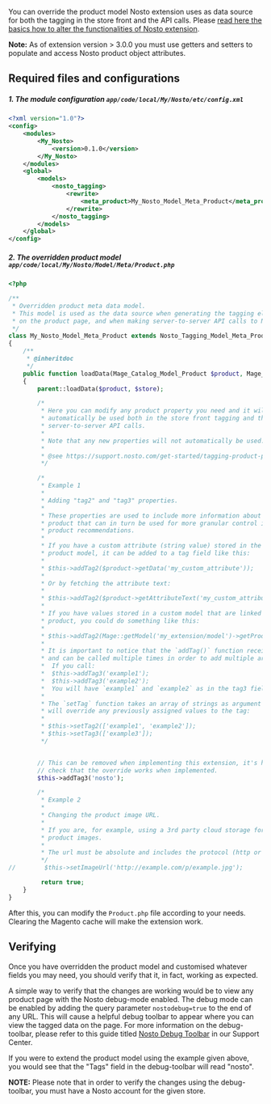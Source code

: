 You can override the product model Nosto extension uses as data source for both the tagging in the store front and the API calls. Please [read here the basics how to alter the functionalities of Nosto extension](Overriding-or-extending-functionalities.md). 

**Note:** As of extension version > 3.0.0 you must use getters and setters to populate and access Nosto product object attributes.

## Required files and configurations

##### 1. The module configuration `app/code/local/My/Nosto/etc/config.xml`

```xml
<?xml version="1.0"?>
<config>
    <modules>
        <My_Nosto>
            <version>0.1.0</version>
        </My_Nosto>
    </modules>
    <global>
        <models>
            <nosto_tagging>
                <rewrite>
                    <meta_product>My_Nosto_Model_Meta_Product</meta_product>
                </rewrite>
            </nosto_tagging>
        </models>
    </global>
</config>
```

##### 2. The overridden product model `app/code/local/My/Nosto/Model/Meta/Product.php`

```php
<?php

/**
 * Overridden product meta data model.
 * This model is used as the data source when generating the tagging elements
 * on the product page, and when making server-to-server API calls to Nosto.
 */
class My_Nosto_Model_Meta_Product extends Nosto_Tagging_Model_Meta_Product
{
    /**
     * @inheritdoc
     */
    public function loadData(Mage_Catalog_Model_Product $product, Mage_Core_Model_Store $store = null)
    {
        parent::loadData($product, $store);

        /*
         * Here you can modify any product property you need and it will
         * automatically be used both in the store front tagging and the
         * server-to-server API calls.
         *
         * Note that any new properties will not automatically be used.
         *
         * @see https://support.nosto.com/get-started/tagging-product-pages/
         */

        /*
         * Example 1
         *
         * Adding "tag2" and "tag3" properties.
         *
         * These properties are used to include more information about the
         * product that can in turn be used for more granular control in the
         * product recommendations.
         *
         * If you have a custom attribute (string value) stored in the Magento
         * product model, it can be added to a tag field like this:
         *
         * $this->addTag2($product->getData('my_custom_attribute'));
         *
         * Or by fetching the attribute text:
         *
         * $this->addTag2($product->getAttributeText('my_custom_attribute'));
         *
         * If you have values stored in a custom model that are linked to the
         * product, you could do something like this:
         *
         * $this->addTag2(Mage::getModel('my_extension/model')->getProductAttributes($product));
         * 
         * It is important to notice that the `addTag()` function receives a string as an argument
         * and can be called multiple times in order to add multiple arguments.
         *  If you call:
         *  $this->addTag3('example1');
         *  $this->addTag3('example2');
         *  You will have `example1` and `example2` as in the tag3 field.
         *
         * The `setTag` function takes an array of strings as argument and 
         * will override any previously assigned values to the tag:
         *
         * $this->setTag2(['example1', 'example2']);
         * $this->setTag3(['example3']);
         */


        // This can be removed when implementing this extension, it's here only to
        // check that the override works when implemented.
        $this->addTag3('nosto');

        /*
         * Example 2
         *
         * Changing the product image URL.
         *
         * If you are, for example, using a 3rd party cloud storage for your
         * product images.
         *
         * The url must be absolute and includes the protocol (http or https).
         */
//        $this->setImageUrl('http://example.com/p/example.jpg');

         return true;
    }
}
```

After this, you can modify the `Product.php` file according to your needs. Clearing the Magento cache will make the extension work.

## Verifying

Once you have overridden the product model and customised whatever fields you may need, you should verify that it, in fact, working as expected.

A simple way to verify that the changes are working would be to view any product page with the Nosto debug-mode enabled. The debug mode can be enabled by adding the query parameter `nostodebug=true` to the end of any URL. This will cause a helpful debug toolbar to appear where you can view the tagged data on the page. For more information on the debug-toolbar, please refer to this guide titled [Nosto Debug Toolbar](https://support.nosto.com/get-started/nosto-debug-toolbar/) in our Support Center.

If you were to extend the product model using the example given above, you would see that the "Tags" field in the debug-toolbar will read "nosto".

**NOTE:** Please note that in order to verify the changes using the debug-toolbar, you must have a Nosto account for the given store.